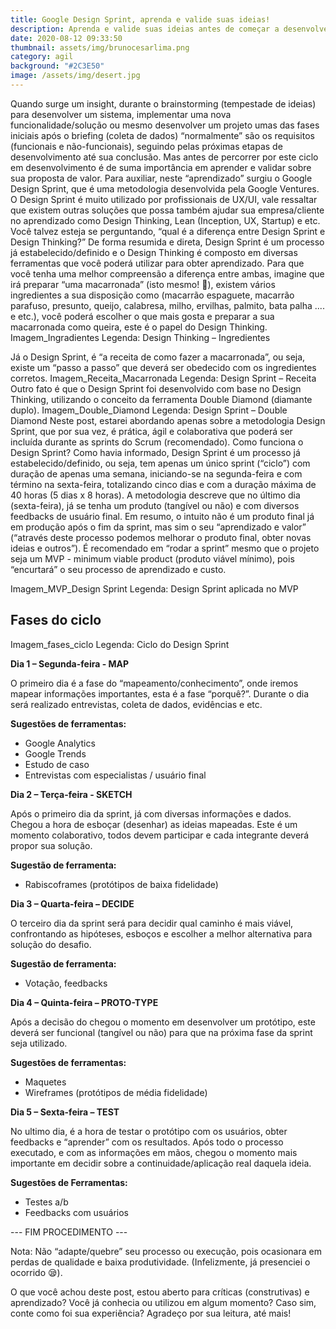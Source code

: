```yaml
---
title: Google Design Sprint, aprenda e valide suas ideias!
description: Aprenda e valide suas ideias antes de começar a desenvolver um sistema/projeto
date: 2020-08-12 09:33:50
thumbnail: assets/img/brunocesarlima.png
category: agil
background: "#2C3E50"
image: /assets/img/desert.jpg
---
```

Quando surge um insight, durante o brainstorming (tempestade de ideias) para desenvolver um sistema, implementar uma nova funcionalidade/solução ou mesmo desenvolver um projeto umas das fases iniciais após o briefing (coleta de dados) “normalmente” são os requisitos (funcionais e não-funcionais), seguindo pelas próximas etapas de desenvolvimento até sua conclusão. Mas antes de percorrer por este ciclo em desenvolvimento é de suma importância em aprender e validar sobre sua proposta de valor. Para auxiliar, neste “aprendizado” surgiu o Google Design Sprint, que é uma metodologia desenvolvida pela Google Ventures. O Design Sprint é muito utilizado por profissionais de UX/UI, vale ressaltar que existem outras soluções que possa também ajudar sua empresa/cliente no aprendizado como Design Thinking, Lean (Inception, UX, Startup) e etc.
Você talvez esteja se perguntando, “qual é a diferença entre Design Sprint e Design Thinking?”
De forma resumida e direta, Design Sprint é um processo já estabelecido/definido e o Design Thinking é composto em diversas ferramentas que você poderá utilizar para obter aprendizado.
Para que você tenha uma melhor compreensão a diferença entre ambas, imagine que irá preparar “uma macarronada” (isto mesmo! 🍝), existem vários ingredientes a sua disposição como (macarrão espaguete, macarrão parafuso, presunto, queijo, calabresa, milho, ervilhas, palmito, bata palha .... e etc.), você poderá escolher o que mais gosta e preparar a sua macarronada como queira, este é o papel do Design Thinking.
Imagem_Ingradientes
Legenda: Design Thinking – Ingredientes

Já o Design Sprint, é “a receita de como fazer a macarronada”, ou seja, existe um “passo a passo” que deverá ser obedecido com os ingredientes corretos. 
Imagem_Receita_Macarronada
Legenda: Design Sprint – Receita
Outro fato é que o Design Sprint foi desenvolvido com base no Design Thinking, utilizando o conceito da ferramenta Double Diamond (diamante duplo). 
Imagem_Double_Diamond
Legenda: Design Sprint – Double Diamond
Neste post, estarei abordando apenas sobre a metodologia Design Sprint, que por sua vez, é prática, ágil e colaborativa que poderá ser incluída durante as sprints do Scrum (recomendado).
Como funciona o Design Sprint?
Como havia informado, Design Sprint é um processo já estabelecido/definido, ou seja, tem apenas um único sprint (“ciclo”) com duração de apenas uma semana, iniciando-se na segunda-feira e com término na sexta-feira, totalizando cinco dias e com a duração máxima de 40 horas (5 dias x 8 horas). A metodologia descreve que no último dia (sexta-feira), já se tenha um produto (tangível ou não) e com diversos feedbacks de usuário final. Em resumo, o intuito não é um produto final já em produção após o fim da sprint, mas sim o seu “aprendizado e valor” (“através deste processo podemos melhorar o produto final, obter novas ideias e outros”). É recomendado em “rodar a sprint” mesmo que o projeto seja um MVP - minimum viable product (produto viável mínimo), pois “encurtará” o seu processo de aprendizado e custo.

Imagem_MVP_Design Sprint
Legenda: Design Sprint aplicada no MVP

## Fases do ciclo

Imagem_fases_ciclo
Legenda: Ciclo do Design Sprint

**Dia 1 – Segunda-feira - MAP**

O primeiro dia é a fase do “mapeamento/conhecimento”, onde iremos mapear informações importantes, esta é a fase “porquê?”. Durante o dia será realizado entrevistas, coleta de dados, evidências e etc.

**Sugestões de ferramentas:**

* Google Analytics
* Google Trends
* Estudo de caso
* Entrevistas com especialistas / usuário final

**Dia 2 – Terça-feira - SKETCH**

Após o primeiro dia da sprint, já com diversas informações e dados. Chegou a hora de esboçar (desenhar) as ideias mapeadas. Este é um momento colaborativo, todos devem participar e cada integrante deverá propor sua solução.

**Sugestão de ferramenta:**

* Rabiscoframes (protótipos de baixa fidelidade)

**Dia 3 – Quarta-feira – DECIDE**

O terceiro dia da sprint será para decidir qual caminho é mais viável, confrontando as hipóteses, esboços e escolher a melhor alternativa para solução do desafio.

**Sugestão de ferramenta:**

* Votação, feedbacks

**Dia 4 – Quinta-feira – PROTO-TYPE**

Após a decisão do chegou o momento em desenvolver um protótipo, este deverá ser funcional (tangível ou não) para que na próxima fase da sprint seja utilizado.

**Sugestões de ferramentas:**

* Maquetes
* Wireframes (protótipos de média fidelidade)

**Dia 5 – Sexta-feira – TEST**

No ultimo dia, é a hora de testar o protótipo com os usuários, obter feedbacks e “aprender” com os resultados. Após todo o processo executado, e com as informações em mãos, chegou o momento mais importante em decidir sobre a continuidade/aplicação real daquela ideia.

**Sugestões de Ferramentas:**

* Testes a/b
* Feedbacks com usuários

\--- FIM PROCEDIMENTO ---

Nota: Não “adapte/quebre” seu processo ou execução, pois ocasionara em perdas de qualidade e baixa produtividade. (Infelizmente, já presenciei o ocorrido 😪).

O que você achou deste post, estou aberto para críticas (construtivas) e aprendizado? Você já conhecia ou utilizou em algum momento? Caso sim, conte como foi sua experiência? Agradeço por sua leitura, até mais!